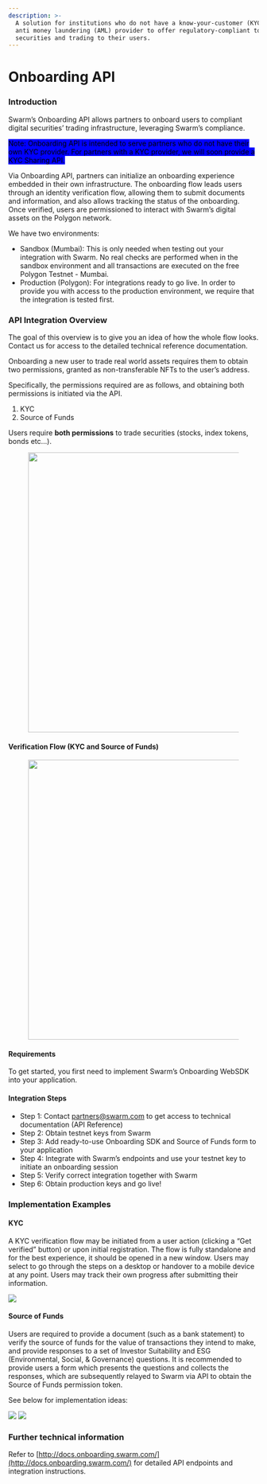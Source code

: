```yaml
---
description: >-
  A solution for institutions who do not have a know-your-customer (KYC) and
  anti money laundering (AML) provider to offer regulatory-compliant tokenized
  securities and trading to their users.
---
```


# Onboarding API

### Introduction <a href="#c35xwgojxrhf" id="c35xwgojxrhf"></a>

Swarm’s Onboarding API allows partners to onboard users to compliant digital securities’ trading infrastructure, leveraging Swarm’s compliance.

<mark style="background-color:blue;">Note: Onboarding API is intended to serve partners who do not have their own KYC provider. For partners with a KYC provider, we will soon provide a KYC Sharing API.</mark>

Via Onboarding API, partners can initialize an onboarding experience embedded in their own infrastructure. The onboarding flow leads users through an identity verification flow, allowing them to submit documents and information, and also allows tracking the status of the onboarding. Once verified, users are permissioned to interact with Swarm’s digital assets on the Polygon network.

We have two environments:

* Sandbox (Mumbai): This is only needed when testing out your integration with Swarm. No real checks are performed when in the sandbox environment and all transactions are executed on the free Polygon Testnet - Mumbai.
* Production (Polygon): For integrations ready to go live. In order to provide you with access to the production environment, we require that the integration is tested first.

### API Integration Overview <a href="#id-8csoz658dqsf" id="id-8csoz658dqsf"></a>

The goal of this overview is to give you an idea of how the whole flow looks. Contact us for access to the detailed technical reference documentation.

Onboarding a new user to trade real world assets requires them to obtain two permissions, granted as non-transferable NFTs to the user’s address.

Specifically, the permissions required are as follows, and obtaining both permissions is initiated via the API.

1. KYC
2. Source of Funds

Users require **both permissions** to trade securities (stocks, index tokens, bonds etc…).

<figure><img src="../../.gitbook/assets/image (42).png" alt="" width="563"><figcaption></figcaption></figure>

#### Verification Flow (KYC and Source of Funds) <a href="#es7u8m5cvhib" id="es7u8m5cvhib"></a>

<figure><img src="../../.gitbook/assets/image (43).png" alt="" width="563"><figcaption></figcaption></figure>

#### Requirements <a href="#ktn9vfxi1oa3" id="ktn9vfxi1oa3"></a>

To get started, you first need to implement Swarm’s Onboarding WebSDK into your application.

#### Integration Steps <a href="#cbnyfld98li0" id="cbnyfld98li0"></a>

* Step 1: Contact partners@swarm.com to get access to technical documentation (API Reference)
* Step 2: Obtain testnet keys from Swarm
* Step 3: Add ready-to-use Onboarding SDK and Source of Funds form to your application
* Step 4: Integrate with Swarm’s endpoints and use your testnet key to initiate an onboarding session
* Step 5: Verify correct integration together with Swarm
* Step 6: Obtain production keys and go live!

### &#x20;<a href="#id-20ovthn1rvta" id="id-20ovthn1rvta"></a>

### Implementation Examples <a href="#h2ela343jk8i" id="h2ela343jk8i"></a>

#### KYC <a href="#y58yi4u5n3zi" id="y58yi4u5n3zi"></a>

A KYC verification flow may be initiated from a user action (clicking a “Get verified” button) or upon initial registration. The flow is fully standalone and for the best experience, it should be opened in a new window. Users may select to go through the steps on a desktop or handover to a mobile device at any point. Users may track their own progress after submitting their information.

![](../../.gitbook/assets/2.png)

#### Source of Funds <a href="#bmqe3vg5d1tu" id="bmqe3vg5d1tu"></a>

Users are required to provide a document (such as a bank statement) to verify the source of funds for the value of transactions they intend to make, and provide responses to a set of Investor Suitability and ESG (Environmental, Social, & Governance) questions. It is recommended to provide users a form which presents the questions and collects the responses, which are subsequently relayed to Swarm via API to obtain the Source of Funds permission token.

See below for implementation ideas:

![](../../.gitbook/assets/3.png) ![](../../.gitbook/assets/4.png)

### Further technical information <a href="#tsimun5l6l4h" id="tsimun5l6l4h"></a>

Refer to [http://docs.onboarding.swarm.com/](http://docs.onboarding.swarm.com/) for detailed API endpoints and integration instructions.
